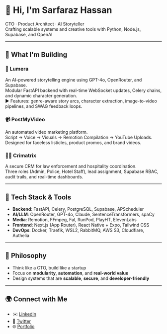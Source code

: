 # 👋 Hi, I'm Sarfaraz Hassan

CTO · Product Architect · AI Storyteller  
Crafting scalable systems and creative tools with Python, Node.js, Supabase, and OpenAI

---

## 🚀 What I'm Building

### 🧠 **Lumera**
An AI-powered storytelling engine using GPT-4o, OpenRouter, and Supabase.  
Modular FastAPI backend with real-time WebSocket updates, Celery chains, and dynamic character generation.  
▶️ Features: genre-aware story arcs, character extraction, image-to-video pipelines, and SWAG feedback loops.

### 📹 **PostMyVideo**
An automated video marketing platform.  
Script → Voice → Visuals → Remotion Compilation → YouTube Uploads.  
Designed for faceless listicles, product promos, and brand videos.

### 🕵️‍♂️ **Crimatrix**
A secure CRM for law enforcement and hospitality coordination.  
Three roles (Admin, Police, Hotel Staff), lead assignment, Supabase RBAC, audit trails, and real-time dashboards.

---

## 🧰 Tech Stack & Tools

- **Backend**: FastAPI, Celery, PostgreSQL, Supabase, APScheduler
- **AI/LLM**: OpenRouter, GPT-4o, Claude, SentenceTransformers, spaCy
- **Media**: Remotion, FFmpeg, Fal, RunPod, PlayHT, ElevenLabs
- **Frontend**: Next.js (App Router), React Native + Expo, Tailwind CSS
- **DevOps**: Docker, Traefik, WSL2, RabbitMQ, AWS S3, Cloudflare, Authelia

---

## 🎯 Philosophy

- Think like a CTO, build like a startup  
- Focus on **modularity**, **automation**, and **real-world value**  
- Design systems that are **scalable**, **secure**, and **developer-friendly**

---

## 🌍 Connect with Me

- ✉️ [LinkedIn](https://www.linkedin.com/in/sarfarazhassan)
- 🧠 [Twitter](https://twitter.com/sarfarazhassan)
- 🌐 [Portfolio](https://sarfarazh.xyz)
